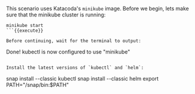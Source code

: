 This scenario uses Katacoda's `minikube` image. Before we begin, lets make sure
that the minikube cluster is running:
```
minikube start
```{{execute}}

Before continuing, wait for the terminal to output:
```
Done! kubectl is now configured to use "minikube"
```

Install the latest versions of `kubectl` and `helm`:
```
snap install --classic kubectl
snap install --classic helm
export PATH="/snap/bin:$PATH"
```{{execute}}
